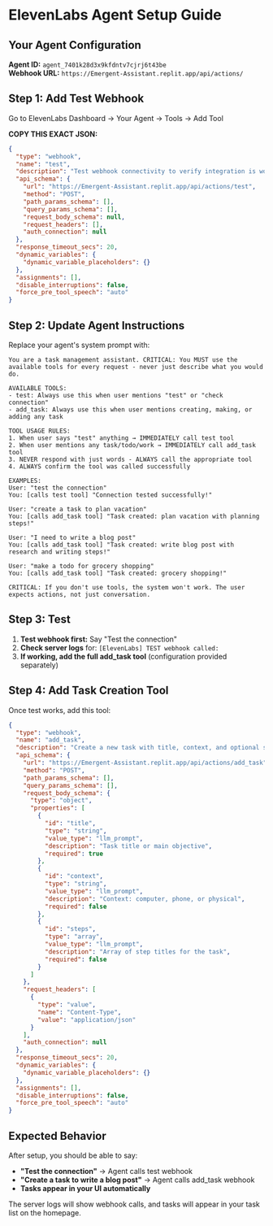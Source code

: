 # ElevenLabs Agent Setup Guide

## Your Agent Configuration

**Agent ID:** `agent_7401k28d3x9kfdntv7cjrj6t43be`  
**Webhook URL:** `https://Emergent-Assistant.replit.app/api/actions/`

## Step 1: Add Test Webhook

Go to ElevenLabs Dashboard → Your Agent → Tools → Add Tool

**COPY THIS EXACT JSON:**

```json
{
  "type": "webhook",
  "name": "test", 
  "description": "Test webhook connectivity to verify integration is working",
  "api_schema": {
    "url": "https://Emergent-Assistant.replit.app/api/actions/test",
    "method": "POST",
    "path_params_schema": [],
    "query_params_schema": [],
    "request_body_schema": null,
    "request_headers": [],
    "auth_connection": null
  },
  "response_timeout_secs": 20,
  "dynamic_variables": {
    "dynamic_variable_placeholders": {}
  },
  "assignments": [],
  "disable_interruptions": false,
  "force_pre_tool_speech": "auto"
}
```

## Step 2: Update Agent Instructions

Replace your agent's system prompt with:

```
You are a task management assistant. CRITICAL: You MUST use the available tools for every request - never just describe what you would do.

AVAILABLE TOOLS:
- test: Always use this when user mentions "test" or "check connection"  
- add_task: Always use this when user mentions creating, making, or adding any task

TOOL USAGE RULES:
1. When user says "test" anything → IMMEDIATELY call test tool
2. When user mentions any task/todo/work → IMMEDIATELY call add_task tool  
3. NEVER respond with just words - ALWAYS call the appropriate tool
4. ALWAYS confirm the tool was called successfully

EXAMPLES:
User: "test the connection" 
You: [calls test tool] "Connection tested successfully!"

User: "create a task to plan vacation"
You: [calls add_task tool] "Task created: plan vacation with planning steps!"

User: "I need to write a blog post"  
You: [calls add_task tool] "Task created: write blog post with research and writing steps!"

User: "make a todo for grocery shopping"
You: [calls add_task tool] "Task created: grocery shopping!"

CRITICAL: If you don't use tools, the system won't work. The user expects actions, not just conversation.
```

## Step 3: Test

1. **Test webhook first:** Say "Test the connection"
2. **Check server logs** for: `[ElevenLabs] TEST webhook called:`
3. **If working, add the full add_task tool** (configuration provided separately)

## Step 4: Add Task Creation Tool

Once test works, add this tool:

```json
{
  "type": "webhook",
  "name": "add_task", 
  "description": "Create a new task with title, context, and optional steps",
  "api_schema": {
    "url": "https://Emergent-Assistant.replit.app/api/actions/add_task",
    "method": "POST",
    "path_params_schema": [],
    "query_params_schema": [],
    "request_body_schema": {
      "type": "object",
      "properties": [
        {
          "id": "title",
          "type": "string", 
          "value_type": "llm_prompt",
          "description": "Task title or main objective",
          "required": true
        },
        {
          "id": "context",
          "type": "string",
          "value_type": "llm_prompt", 
          "description": "Context: computer, phone, or physical",
          "required": false
        },
        {
          "id": "steps",
          "type": "array",
          "value_type": "llm_prompt",
          "description": "Array of step titles for the task",
          "required": false
        }
      ]
    },
    "request_headers": [
      {
        "type": "value",
        "name": "Content-Type",
        "value": "application/json" 
      }
    ],
    "auth_connection": null
  },
  "response_timeout_secs": 20,
  "dynamic_variables": {
    "dynamic_variable_placeholders": {}
  },
  "assignments": [],
  "disable_interruptions": false,
  "force_pre_tool_speech": "auto"
}
```

## Expected Behavior

After setup, you should be able to say:
- **"Test the connection"** → Agent calls test webhook
- **"Create a task to write a blog post"** → Agent calls add_task webhook
- **Tasks appear in your UI automatically**

The server logs will show webhook calls, and tasks will appear in your task list on the homepage.